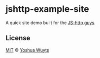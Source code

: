 # jshttp-example-site

A quick site demo built for the [JS-http guys](github.com/jshttp).

## License
[MIT](https://tldrlegal.com/license/mit-license) ©
[Yoshua Wuyts](yoshuawuyts.com)
